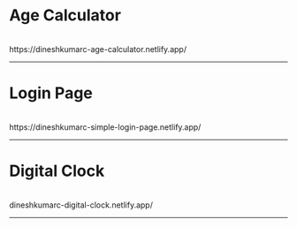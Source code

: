 <h1>Age Calculator</h1><br>
  https://dineshkumarc-age-calculator.netlify.app/ 
<hr>
<h1>Login Page</h1><br>
  https://dineshkumarc-simple-login-page.netlify.app/ 
<hr>
<h1>Digital Clock</h1><br>
dineshkumarc-digital-clock.netlify.app/
<hr>
